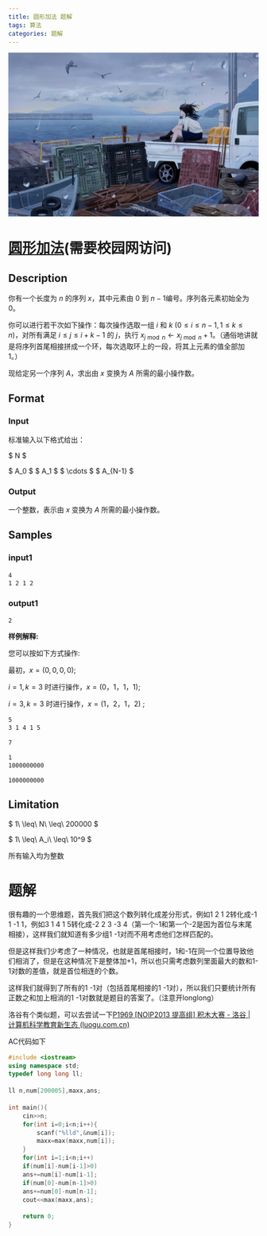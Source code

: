 ```yaml
---
title: 圆形加法 题解
tags: 算法
categories: 题解
---
```


![](Post9/1.jpg)
<!-- more -->
# [圆形加法](http://172.25.5.128/p/185)(需要校园网访问)

## Description

你有一个长度为 $n$ 的序列 $x$，其中元素由 $0$ 到 $n-1$编号。序列各元素初始全为 $0$。

你可以进行若干次如下操作：每次操作选取一组 $i$ 和 $k$ $(0 \leq i \leq n - 1, 1 \leq k \leq n)$，对所有满足 $i \leq j \leq i +k-1$ 的 $j$，执行 $x_{j \bmod n} \leftarrow x_{j \bmod n} + 1$。（通俗地讲就是将序列首尾相接拼成一个环，每次选取环上的一段，将其上元素的值全部加 $1$。）

现给定另一个序列 $A$，求出由 $x$ 变换为 $A$ 所需的最小操作数。

## Format

### Input

标准输入以下格式给出：

$ N $

$ A_0 $ $ A_1 $ $ \cdots $ $ A_{N-1} $

### Output

一个整数，表示由 $x$ 变换为 $A$ 所需的最小操作数。

## Samples

### input1
```
4
1 2 1 2
```
### output1
```
2
```

**样例解释:**

您可以按如下方式操作:

最初，$x=(0,0,0,0)$;

$i = 1,k = 3$ 时进行操作，$x=( 0，1，1，1)$;

$i = 3,k = 3$ 时进行操作，$x=( 1，2，1，2)$ ;

```input2
5
3 1 4 1 5
```

```output2
7
```

```input3
1
1000000000
```

```output3
1000000000
```

## Limitation

$ 1\ \leq\ N\ \leq\ 200000 $

$ 1\ \leq\ A_i\ \leq\ 10^9 $

所有输入均为整数

# 题解

很有趣的一个思维题，首先我们把这个数列转化成差分形式，例如1 2 1 2转化成-1 1 -1 1，例如3 1 4 1 5转化成-2 2 3 -3 4（第一个-1和第一个-2是因为首位与末尾相接），这样我们就知道有多少组1 -1对而不用考虑他们怎样匹配的。

但是这样我们少考虑了一种情况，也就是首尾相接时，1和-1在同一个位置导致他们相消了，但是在这种情况下是整体加+1，所以也只需考虑数列里面最大的数和1-1对数的差值，就是首位相连的个数。

这样我们就得到了所有的1 -1对（包括首尾相接的1 -1对），所以我们只要统计所有正数之和加上相消的1 -1对数就是题目的答案了。（注意开longlong）

洛谷有个类似题，可以去尝试一下[P1969 [NOIP2013 提高组] 积木大赛 - 洛谷 | 计算机科学教育新生态 (luogu.com.cn)](https://www.luogu.com.cn/problem/P1969)

AC代码如下

```c++
#include <iostream>
using namespace std;
typedef long long ll;

ll n,num[200005],maxx,ans;

int main(){
	cin>>n;
	for(int i=0;i<n;i++){
		scanf("%lld",&num[i]);
		maxx=max(maxx,num[i]);
	}
	for(int i=1;i<n;i++)
	if(num[i]-num[i-1]>0)
	ans+=num[i]-num[i-1];
	if(num[0]-num[n-1]>0)
	ans+=num[0]-num[n-1];
	cout<<max(maxx,ans);
	
	return 0;
}
```

